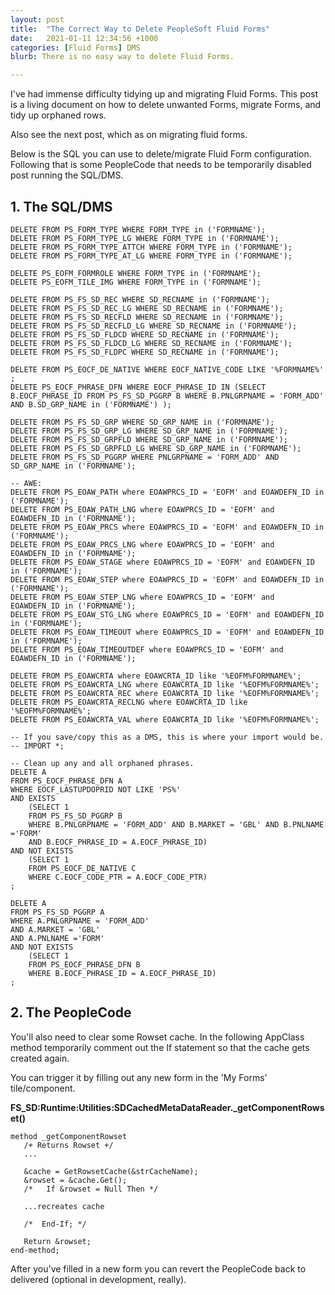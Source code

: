 ```yaml
---
layout: post
title:  "The Correct Way to Delete PeopleSoft Fluid Forms"
date:   2021-01-11 12:34:56 +1000
categories: [Fluid Forms] DMS
blurb: There is no easy way to delete Fluid Forms.

---
```

I've had immense difficulty tidying up and migrating Fluid Forms. This post is a living document on how to delete unwanted Forms, migrate Forms, and tidy up orphaned rows.

Also see the next post, which as on migrating fluid forms.

Below is the SQL you can use to delete/migrate Fluid Form configuration. 
Following that is some PeopleCode that needs to be temporarily disabled post running the SQL/DMS.

## 1. The SQL/DMS

```
DELETE FROM PS_FORM_TYPE WHERE FORM_TYPE in ('FORMNAME');
DELETE FROM PS_FORM_TYPE_LG WHERE FORM_TYPE in ('FORMNAME');
DELETE FROM PS_FORM_TYPE_ATTCH WHERE FORM_TYPE in ('FORMNAME');
DELETE FROM PS_FORM_TYPE_AT_LG WHERE FORM_TYPE in ('FORMNAME');

DELETE PS_EOFM_FORMROLE WHERE FORM_TYPE in ('FORMNAME');
DELETE PS_EOFM_TILE_IMG WHERE FORM_TYPE in ('FORMNAME');

DELETE FROM PS_FS_SD_REC WHERE SD_RECNAME in ('FORMNAME');
DELETE FROM PS_FS_SD_REC_LG WHERE SD_RECNAME in ('FORMNAME');
DELETE FROM PS_FS_SD_RECFLD WHERE SD_RECNAME in ('FORMNAME');
DELETE FROM PS_FS_SD_RECFLD_LG WHERE SD_RECNAME in ('FORMNAME');
DELETE FROM PS_FS_SD_FLDCD WHERE SD_RECNAME in ('FORMNAME');
DELETE FROM PS_FS_SD_FLDCD_LG WHERE SD_RECNAME in ('FORMNAME');
DELETE FROM PS_FS_SD_FLDPC WHERE SD_RECNAME in ('FORMNAME');

DELETE FROM PS_EOCF_DE_NATIVE WHERE EOCF_NATIVE_CODE LIKE '%FORMNAME%' ;
DELETE PS_EOCF_PHRASE_DFN WHERE EOCF_PHRASE_ID IN (SELECT B.EOCF_PHRASE_ID FROM PS_FS_SD_PGGRP B WHERE B.PNLGRPNAME = 'FORM_ADD' AND B.SD_GRP_NAME in ('FORMNAME') );

DELETE FROM PS_FS_SD_GRP WHERE SD_GRP_NAME in ('FORMNAME');		
DELETE FROM PS_FS_SD_GRP_LG WHERE SD_GRP_NAME in ('FORMNAME');
DELETE FROM PS_FS_SD_GRPFLD WHERE SD_GRP_NAME in ('FORMNAME');
DELETE FROM PS_FS_SD_GRPFLD_LG WHERE SD_GRP_NAME in ('FORMNAME');
DELETE FROM PS_FS_SD_PGGRP WHERE PNLGRPNAME = 'FORM_ADD' AND SD_GRP_NAME in ('FORMNAME');

-- AWE: 
DELETE FROM PS_EOAW_PATH where EOAWPRCS_ID = 'EOFM' and EOAWDEFN_ID in ('FORMNAME');
DELETE FROM PS_EOAW_PATH_LNG where EOAWPRCS_ID = 'EOFM' and EOAWDEFN_ID in ('FORMNAME');
DELETE FROM PS_EOAW_PRCS where EOAWPRCS_ID = 'EOFM' and EOAWDEFN_ID in ('FORMNAME');
DELETE FROM PS_EOAW_PRCS_LNG where EOAWPRCS_ID = 'EOFM' and EOAWDEFN_ID in ('FORMNAME');
DELETE FROM PS_EOAW_STAGE where EOAWPRCS_ID = 'EOFM' and EOAWDEFN_ID in ('FORMNAME');
DELETE FROM PS_EOAW_STEP where EOAWPRCS_ID = 'EOFM' and EOAWDEFN_ID in ('FORMNAME');
DELETE FROM PS_EOAW_STEP_LNG where EOAWPRCS_ID = 'EOFM' and EOAWDEFN_ID in ('FORMNAME');
DELETE FROM PS_EOAW_STG_LNG where EOAWPRCS_ID = 'EOFM' and EOAWDEFN_ID in ('FORMNAME');
DELETE FROM PS_EOAW_TIMEOUT where EOAWPRCS_ID = 'EOFM' and EOAWDEFN_ID in ('FORMNAME');
DELETE FROM PS_EOAW_TIMEOUTDEF where EOAWPRCS_ID = 'EOFM' and EOAWDEFN_ID in ('FORMNAME');

DELETE FROM PS_EOAWCRTA where EOAWCRTA_ID like '%EOFM%FORMNAME%';  
DELETE FROM PS_EOAWCRTA_LNG where EOAWCRTA_ID like '%EOFM%FORMNAME%';
DELETE FROM PS_EOAWCRTA_REC where EOAWCRTA_ID like '%EOFM%FORMNAME%';
DELETE FROM PS_EOAWCRTA_RECLNG where EOAWCRTA_ID like '%EOFM%FORMNAME%';
DELETE FROM PS_EOAWCRTA_VAL where EOAWCRTA_ID like '%EOFM%FORMNAME%';

-- If you save/copy this as a DMS, this is where your import would be.
-- IMPORT *;

-- Clean up any and all orphaned phrases.
DELETE A 
FROM PS_EOCF_PHRASE_DFN A 
WHERE EOCF_LASTUPDOPRID NOT LIKE 'PS%'
AND EXISTS	
	(SELECT 1
	FROM PS_FS_SD_PGGRP B
	WHERE B.PNLGRPNAME = 'FORM_ADD' AND B.MARKET = 'GBL' AND B.PNLNAME ='FORM'
	AND B.EOCF_PHRASE_ID = A.EOCF_PHRASE_ID)
AND NOT EXISTS 
	(SELECT 1 
	FROM PS_EOCF_DE_NATIVE C
	WHERE C.EOCF_CODE_PTR = A.EOCF_CODE_PTR)
;

DELETE A 
FROM PS_FS_SD_PGGRP A
WHERE A.PNLGRPNAME = 'FORM_ADD' 
AND A.MARKET = 'GBL' 
AND A.PNLNAME ='FORM'
AND NOT EXISTS
	(SELECT 1
	FROM PS_EOCF_PHRASE_DFN B
	WHERE B.EOCF_PHRASE_ID = A.EOCF_PHRASE_ID)
;

```

## 2. The PeopleCode

You'll also need to clear some Rowset cache. In the following AppClass method temporarily comment out the If statement so that the cache gets created again.

You can trigger it by filling out any new form in the 'My Forms' tile/component.

**FS_SD:Runtime:Utilities:SDCachedMetaDataReader._getComponentRowset()**
```
method _getComponentRowset
   /+ Returns Rowset +/
   ...
   
   &cache = GetRowsetCache(&strCacheName);
   &rowset = &cache.Get();
   /*   If &rowset = Null Then */
   
   ...recreates cache
   
   /*  End-If; */
   
   Return &rowset;
end-method;   
```

After you've filled in a new form you can revert the PeopleCode back to delivered (optional in development, really).

